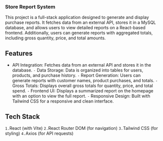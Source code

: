 ### Store Report System
This project is a full-stack application designed to generate and display purchase reports. It fetches data from an external API, stores it in a MySQL database, and allows users to view detailed reports on a React-based frontend. Additionally, users can generate reports with aggregated totals, including gross quantity, price, and total amounts.
## Features
- API Integration: Fetches data from an external API and stores it in the database.
`-` Data Storage: Data is organized into tables for users, products, and purchase history.
`-` Report Generation: Users can generate reports with customer names, product purchases, and totals.
`-` Gross Totals: Displays overall gross totals for quantity, price, and total spend.
`-` Frontend UI: Displays a summarized report on the homepage with an option to view the full report.
`-` Responsive Design: Built with Tailwind CSS for a responsive and clean interface.

## Tech Stack

 `1.`React (with Vite)
 `2.`React Router DOM (for navigation)
 `3.`Tailwind CSS (for styling)
 `4.`Axios (for API requests)
